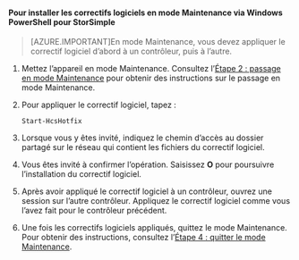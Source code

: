 <!--author=SharS last changed: 9/17/15-->

#### Pour installer les correctifs logiciels en mode Maintenance via Windows PowerShell pour StorSimple

> [AZURE.IMPORTANT]En mode Maintenance, vous devez appliquer le correctif logiciel d’abord à un contrôleur, puis à l’autre.

1. Mettez l’appareil en mode Maintenance. Consultez l’[Étape 2 : passage en mode Maintenance](storsimple-update-device.md#step2) pour obtenir des instructions sur le passage en mode Maintenance.

2. Pour appliquer le correctif logiciel, tapez :

     `Start-HcsHotfix`

3. Lorsque vous y êtes invité, indiquez le chemin d’accès au dossier partagé sur le réseau qui contient les fichiers du correctif logiciel.

4. Vous êtes invité à confirmer l’opération. Saisissez **O** pour poursuivre l’installation du correctif logiciel.

5. Après avoir appliqué le correctif logiciel à un contrôleur, ouvrez une session sur l’autre contrôleur. Appliquez le correctif logiciel comme vous l’avez fait pour le contrôleur précédent.

6. Une fois les correctifs logiciels appliqués, quittez le mode Maintenance. Pour obtenir des instructions, consultez l’[Étape 4 : quitter le mode Maintenance](storsimple-update-device.md#step4).

<!---HONumber=Oct15_HO3-->